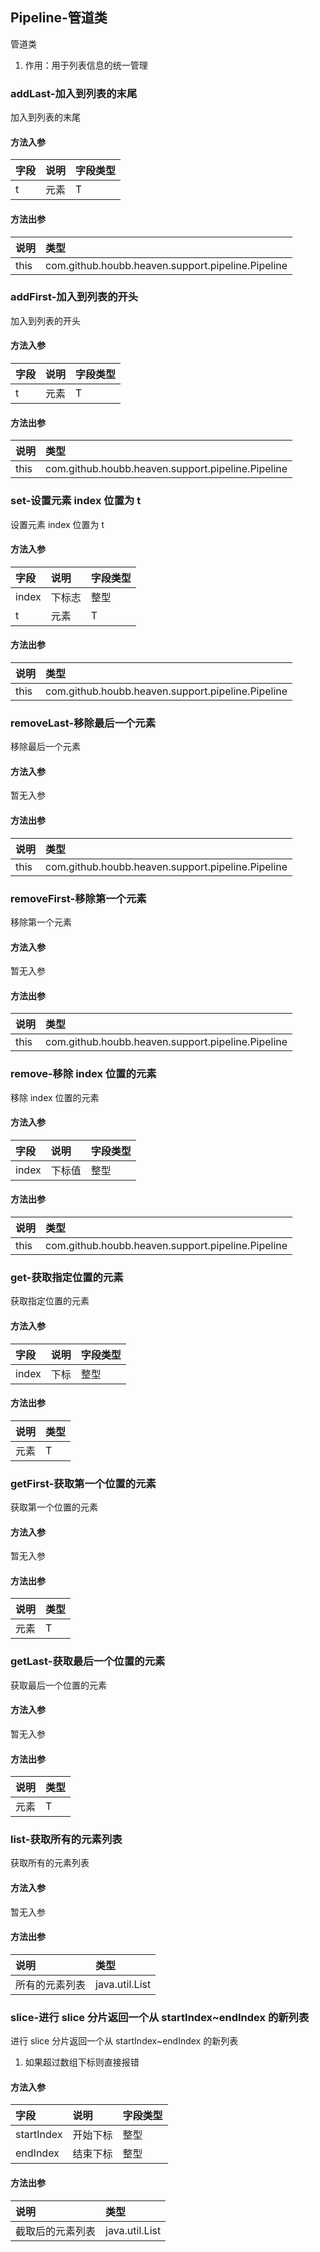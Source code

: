 ## Pipeline-管道类

管道类
1. 作用：用于列表信息的统一管理

### addLast-加入到列表的末尾

加入到列表的末尾

#### 方法入参

| 字段 | 说明 | 字段类型 |
|:---|:---|:---|
| t | 元素 | T |

#### 方法出参

| 说明 | 类型 |
|:---|:---|
| this | com.github.houbb.heaven.support.pipeline.Pipeline |

### addFirst-加入到列表的开头

加入到列表的开头

#### 方法入参

| 字段 | 说明 | 字段类型 |
|:---|:---|:---|
| t | 元素 | T |

#### 方法出参

| 说明 | 类型 |
|:---|:---|
| this | com.github.houbb.heaven.support.pipeline.Pipeline |

### set-设置元素 index 位置为 t

设置元素 index 位置为 t

#### 方法入参

| 字段 | 说明 | 字段类型 |
|:---|:---|:---|
| index | 下标志 | 整型 |
| t | 元素 | T |

#### 方法出参

| 说明 | 类型 |
|:---|:---|
| this | com.github.houbb.heaven.support.pipeline.Pipeline |

### removeLast-移除最后一个元素

移除最后一个元素

#### 方法入参

暂无入参

#### 方法出参

| 说明 | 类型 |
|:---|:---|
| this | com.github.houbb.heaven.support.pipeline.Pipeline |

### removeFirst-移除第一个元素

移除第一个元素

#### 方法入参

暂无入参

#### 方法出参

| 说明 | 类型 |
|:---|:---|
| this | com.github.houbb.heaven.support.pipeline.Pipeline |

### remove-移除 index 位置的元素

移除 index 位置的元素

#### 方法入参

| 字段 | 说明 | 字段类型 |
|:---|:---|:---|
| index | 下标值 | 整型 |

#### 方法出参

| 说明 | 类型 |
|:---|:---|
| this | com.github.houbb.heaven.support.pipeline.Pipeline |

### get-获取指定位置的元素

获取指定位置的元素

#### 方法入参

| 字段 | 说明 | 字段类型 |
|:---|:---|:---|
| index | 下标 | 整型 |

#### 方法出参

| 说明 | 类型 |
|:---|:---|
| 元素 | T |

### getFirst-获取第一个位置的元素

获取第一个位置的元素

#### 方法入参

暂无入参

#### 方法出参

| 说明 | 类型 |
|:---|:---|
| 元素 | T |

### getLast-获取最后一个位置的元素

获取最后一个位置的元素

#### 方法入参

暂无入参

#### 方法出参

| 说明 | 类型 |
|:---|:---|
| 元素 | T |

### list-获取所有的元素列表

获取所有的元素列表

#### 方法入参

暂无入参

#### 方法出参

| 说明 | 类型 |
|:---|:---|
| 所有的元素列表 | java.util.List |

### slice-进行 slice 分片返回一个从 startIndex~endIndex 的新列表

进行 slice 分片返回一个从 startIndex~endIndex 的新列表
1. 如果超过数组下标则直接报错

#### 方法入参

| 字段 | 说明 | 字段类型 |
|:---|:---|:---|
| startIndex | 开始下标 | 整型 |
| endIndex | 结束下标 | 整型 |

#### 方法出参

| 说明 | 类型 |
|:---|:---|
| 截取后的元素列表 | java.util.List |





